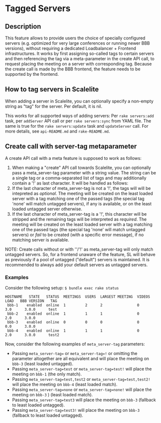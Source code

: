 # Tagged Servers

## Description

This feature allows to provide users the choice of specially configured servers (e.g. optimized for very large conferences or running newer BBB versions), without requiring a dedicated Loadbalancer + Frontend infrastructures. It works by first assigning so-called tags to certain servers and then referencing the tag via a meta-parameter in the create API call, to request placing the meeting on a server with corresponding tag. Because the create call is made by the BBB frontend, the feature needs to be supported by the frontend.

## How to tag servers in Scalelite

When adding a server in Scalelite, you can optionally specify a non-empty string as "tag" for the server. Per default, it is nil.

This works for all supported ways of adding servers: Per `rake servers:add` task, per `addServer` API call or per `rake servers:sync` from YAML file. The same is true for the `rake servers:update` task and `updateServer` call. For more details, see `api-README.md` and `rake-README.md`.

## Create call with server-tag metaparameter

A create API call with a meta feature is supposed to work as follows:

1) When making a "create" API call towards Scalelite, you can optionally pass a meta_server-tag parameter with a string value. The string can be a single tag or a comma-separated list of tags and may additionally contain a '!' as last character. It will be handled as follows:
2) If the last character of meta_server-tag is not a '!', the tags will will be intepreted as *optional*. The meeting will be created on the least loaded server with a tag matching one of the passed tags (the special tag 'none' will match untagged servers), if any is available, or on the least loaded untagged server otherwise.
3) If the last character of meta_server-tag is a '!', this character will be stripped and the remaining tags will be interpreted as *required*. The meeting will be created on the least loaded server with a tag matching one of the passed tags (the special tag 'none' will match untagged servers) or *fail* to be created (with a specific error message), if no matching server is available.

NOTE: Create calls without or with ''/'!' as meta_server-tag will only match untagged servers. So, for a frontend unaware of the feature, SL will behave as previously if a pool of untagged ("default") servers is maintained. It is recommended to always add your default servers as untagged servers.

### Examples

Consider the following setup:
`$ bundle exec rake status`
```
HOSTNAME   STATE   STATUS  MEETINGS  USERS  LARGEST MEETING  VIDEOS  LOAD   BBB VERSION   TAG  
 bbb-1    enabled  online  1         2      2                0        3.0      3.0.0      test
 bbb-2    enabled  online  1         1      1                0        2.0      3.0.0
 bbb-3    enabled  online  0         0      0                0        0.0      3.0.0 
 bbb-4    enabled  online  1         1      1                0        2.0      3.0.0      test2
 ```

Now, consider the following examples of `meta_server-tag` parameters:
- Passing `meta_server-tag=` or `meta_server-tag=!` or omitting the parameter altogether are all equivalent and will place the meeting on `bbb-3` (least loaded untagged).
- Passing `meta_server-tag=test` or `meta_server-tag=test!` will place the meeting on `bbb-1` (the only match).
- Passing `meta_server-tag=test,test2` or `meta_server-tag=test,test2!` will place the meeting on `bbb-4` (least loaded match).
- Passing `meta_server-tag=none` or `meta_server-tag=none!` will place the meeting on `bbb-3` ) (least loaded match).
- Passing `meta_server-tag=test3` will place the meeting on `bbb-3` (fallback to least loaded untagged).
- Passing `meta_server-tag=test3!` will place the meeting on `bbb-3` (fallback to least loaded untagged).